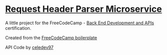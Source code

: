 # [Request Header Parser Microservice](https://www.freecodecamp.org/learn/apis-and-microservices/apis-and-microservices-projects/request-header-parser-microservice)

A little project for the FreeCodeCamp - [Back End Development and APIs](https://www.freecodecamp.org/learn/back-end-development-and-apis) certification.

Created from the [FreeCodeCamp boilerplate](https://github.com/freeCodeCamp/boilerplate-project-headerparser/)

API Code by [celedev97](https://github.com/celedev97)
